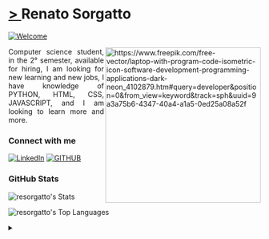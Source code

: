 
<h1>
    <a href="https://github.com/resorgatto"> >
</a> <span>Renato Sorgatto</span>
</h1>

<a href="https://git.io/typing-svg"><img src="https://readme-typing-svg.herokuapp.com?font=Jetbrains+Mono&size=35&pause=1000&color=4C33FF&random=false&width=500&height=100&lines=Welcome+to+my+profile!%F0%9F%98%81" alt="Welcome" /></a>

<img alt="https://www.freepik.com/free-vector/laptop-with-program-code-isometric-icon-software-development-programming-applications-dark-neon_4102879.htm#query=developer&position=0&from_view=keyword&track=sph&uuid=9a3a75b6-4347-40a4-a1a5-0ed25a08a52f" align="right" widht="100px" height="310px"  src="971.png">

<p align="justify">Computer science student, in the 2° semester, available for hiring, I am looking for new learning and new jobs, I have knowledge of PYTHON, HTML, CSS, JAVASCRIPT, and I am looking to learn more and more. 
</p>



<h3 align="left">Connect with me</h3>

[![LinkedIn](https://img.shields.io/badge/-LINKEDIN-LINKEDIN?style=for-the-badge&logo=LinkedIn&logoColor=%234C33FFFF&logoSize=20px&color=%23000000&cacheSeconds=0&link=https%3A%2F%2Fwww.linkedin.com%2Fin%2Frenato-sorgatto%2F)](https://www.linkedin.com/in/renato-sorgatto/)
[![GITHUB](https://img.shields.io/badge/-GITHUB-GITHUB?style=for-the-badge&logo=GITHUB&logoColor=%234C33FFFF&logoSize=20px&color=%23000000&cacheSeconds=0)](https://github.com/resorgatto)

<h3 align="left">GitHub Stats</h3>

![resorgatto's Stats](https://github-readme-stats.vercel.app/api?username=resorgatto&theme=tokyonight&show_icons=true&hide_border=true&count_private=true)

![resorgatto's Top Languages](https://github-readme-stats.vercel.app/api/top-langs/?username=resorgatto&theme=tokyonight&show_icons=true&hide_border=true&layout=compact)
<br>

<details align="left">
  <summary></summary> 
 
  - Badges by <a href="https://shields.io/">shields.io</a><br>
  - GitHub Stats by <a href="https://gh-stats-gen.vercel.app/">
 joshxfi</a>
  - Developer vector created by <a href="https://www.freepik.com/vectors/developer">storyset - www.freepik.com</a> (edited by author)
 
  <div align="right">Made by <a href="https://github.com/resorgatto"> resorgatto</a>.</div>

</details>
